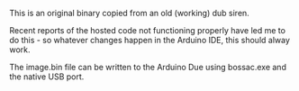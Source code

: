 This is an original binary copied from an old (working) dub siren.

Recent reports of the hosted code not functioning properly have led me to do this - so whatever changes happen in the Arduino IDE, this should alway work.

The image.bin file can be written to the Arduino Due using bossac.exe and the native USB port.
